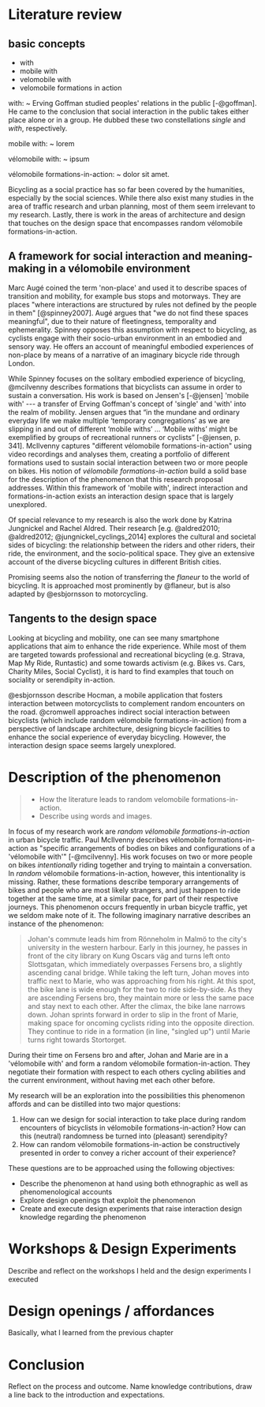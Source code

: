 # Literature review

## basic concepts

- with
- mobile with
- velomobile with
- velomobile formations in action

with:
  ~ Erving Goffman studied peoples' relations in the public [-@goffman]. He came to the conclusion that social interaction in the public takes either place alone or in a group. He dubbed these two constellations *single* and *with*, respectively.

mobile with:
  ~ lorem

vélomobile with:
  ~ ipsum

vélomobile formations-in-action:
  ~ dolor sit amet.

Bicycling as a social practice has so far been covered by the humanities, especially by the social sciences.
While there also exist
many studies in the area of traffic research and urban planning, most of them
seem irrelevant to my research. Lastly, there is work in the areas of architecture
and design that touches on the design space that encompasses random vélomobile formations-in-action.
 
## A framework for social interaction and meaning-making in a vélomobile environment

Marc Augé coined the term 'non-place' and used it to describe spaces of transition and mobility, for example bus stops and motorways. They are places "where interactions are structured by rules not defined by the people in them" [@spinney2007]. Augé argues that "we do not find these spaces meaningful", due to their nature of fleetingness, temporality and ephemerality. Spinney opposes this assumption with respect to bicycling, as cyclists engage with their socio-urban environment in an embodied and sensory way. He offers an account of meaningful embodied experiences of non-place by means of a narrative of an imaginary bicycle ride through London.

While Spinney focuses on the solitary embodied experience of bicycling, @mcilvenny describes formations that bicyclists can assume in order to sustain a conversation. His work is based on Jensen's [-@jensen] 'mobile with' --- a transfer of Erving Goffman's concept of 'single' and 'with' into the realm of mobility. Jensen argues that “in the mundane and
ordinary everyday life we make multiple ‘temporary congregations’ as we are slipping in and out
of different ‘mobile withs’ ... ‘Mobile withs’ might be exemplified by groups of recreational
runners or cyclists” [-@jensen, p. 341]. McIlvenny captures "different vélomobile formations-in-action" using video recordings and analyses them, creating a portfolio of different formations used to sustain social interaction between two or more people on bikes. His notion of *vélomobile formations-in-action* build a solid base for the description of the phenomenon that this research proposal addresses. Within this framework of 'mobile with', indirect interaction and formations-in-action exists an interaction design space that is largely unexplored.

Of special relevance to my research is also the work done by Katrina Jungnickel and Rachel Aldred. Their research [e.g. @aldred2010; @aldred2012; @jungnickel_cyclings_2014] explores the cultural and societal sides of bicycling: the relationship between the riders and other riders, their ride, the environment, and the socio-political space. They give an extensive account of the diverse bicycling cultures in different British cities.

Promising seems also the notion of transferring the *flaneur* to the world of bicycling. It is approached most prominently by @flaneur, but is also adapted by @esbjornsson to motorcycling.

## Tangents to the design space

Looking at bicycling and mobility, one can see many smartphone applications that aim to enhance the ride experience. While most of them are targeted towards professional and recreational bicycling (e.g. Strava, Map My Ride, Runtastic) and some towards activism (e.g. Bikes vs. Cars, Charity Miles, Social Cyclist), it is hard to find examples that touch on sociality or serendipity in-action.

@esbjornsson describe Hocman, a mobile application that fosters interaction between motorcyclists to complement random encounters on the road. @cromwell approaches indirect social interaction between bicyclists (which include random vélomobile formations-in-action) from a perspective of landscape architecture, designing bicycle facilities to enhance the social experience of everyday bicycling. However, the interaction design space seems largely unexplored.

# Description of the phenomenon

> - How the literature leads to random velomobile formations-in-action.
> - Describe using words and images.

In focus of my research work are *random vélomobile formations-in-action* in urban bicycle traffic. Paul McIlvenny describes vélomobile formations-in-action as "specific arrangements of bodies on
bikes and configurations of a 'vélomobile with'" [-@mcilvenny]. His work focuses on two or more people on bikes *intentionally* riding together and trying to maintain a conversation. In *random* vélomobile formations-in-action, however, this intentionality is missing. Rather, these formations describe temporary arrangements of bikes and people who are most likely strangers, and just happen to ride together at the same time, at a similar pace, for part of their respective journeys. This phenomenon occurs frequently in urban bicycle traffic, yet we seldom make note of it. The following imaginary narrative describes an instance of the phenomenon:

> Johan's commute leads him from Rönneholm in Malmö to the city's university in the western harbour. Early in this journey, he passes in front of the city library on Kung Oscars väg and turns left onto Slottsgatan, which immediately overpasses Fersens bro, a slightly ascending canal bridge. While taking the left turn, Johan moves into traffic next to Marie, who was approaching from his right. At this spot, the bike lane is wide enough for the two to ride side-by-side. As they are ascending Fersens bro, they maintain more or less the same pace and stay next to each other. After the climax, the bike lane narrows down. Johan sprints forward in order to slip in the front of Marie, making space for oncoming cyclists riding into the opposite direction. They continue to ride in a formation (in line, "singled up") until Marie turns right towards Stortorget.

During their time on Fersens bro and after, Johan and Marie are in a 'vélomobile with' and form a random vélomobile formation-in-action. They negotiate their formation with respect to each others cycling abilities and the current environment, without having met each other before.

My research will be an exploration into the possibilities this phenomenon affords and can be distilled into two major questions:

1. How can we design for social interaction to take place during random encounters of bicyclists in vélomobile formations-in-action? How can this (neutral) randomness be turned into (pleasant) serendipity?
2. How can random vélomobile formations-in-action be constructively presented in order to convey a richer account of their experience?

These questions are to be approached using the following objectives:

- Describe the phenomenon at hand using both ethnographic as well as phenomenological accounts
- Explore design openings that exploit the phenomenon
- Create and execute design experiments that raise interaction design knowledge regarding the phenomenon 

# Workshops & Design Experiments

Describe and reflect on the workshops I held and the design experiments I executed

# Design openings / affordances

Basically, what I learned from the previous chapter

# Conclusion

Reflect on the process and outcome. Name knowledge contributions, draw a line back to the introduction and expectations.
